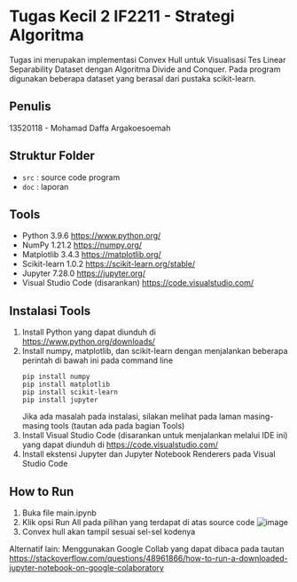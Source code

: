# Tugas Kecil 2 IF2211 - Strategi Algoritma

Tugas ini merupakan implementasi Convex Hull untuk Visualisasi Tes Linear Separability Dataset dengan Algoritma Divide and Conquer. Pada program digunakan beberapa dataset yang berasal dari pustaka scikit-learn.

## Penulis

13520118 - Mohamad Daffa Argakoesoemah

## Struktur Folder

- `src` : source code program
- `doc` : laporan

## Tools

- Python 3.9.6 https://www.python.org/
- NumPy 1.21.2 https://numpy.org/
- Matplotlib 3.4.3 https://matplotlib.org/
- Scikit-learn 1.0.2 https://scikit-learn.org/stable/
- Jupyter 7.28.0 https://jupyter.org/
- Visual Studio Code (disarankan) https://code.visualstudio.com/

## Instalasi Tools

1. Install Python yang dapat diunduh di https://www.python.org/downloads/
2. Install numpy, matplotlib, dan scikit-learn dengan menjalankan beberapa perintah di bawah ini pada command line
   ```shell
   pip install numpy
   pip install matplotlib
   pip install scikit-learn
   pip install jupyter
   ```
   Jika ada masalah pada instalasi, silakan melihat pada laman masing-masing tools (tautan ada pada bagian Tools)
3. Install Visual Studio Code (disarankan untuk menjalankan melalui IDE ini) yang dapat diunduh di https://code.visualstudio.com/
4. Install ekstensi Jupyter dan Jupyter Notebook Renderers pada Visual Studio Code

## How to Run

1. Buka file main.ipynb
2. Klik opsi Run All pada pilihan yang terdapat di atas source code
   ![image](https://user-images.githubusercontent.com/84183006/155882943-3e652168-abb3-40cd-bfdc-dcb77edf85a1.png)
3. Convex hull akan tampil sesuai sel-sel kodenya

Alternatif lain: 
Menggunakan Google Collab yang dapat dibaca pada tautan https://stackoverflow.com/questions/48961866/how-to-run-a-downloaded-jupyter-notebook-on-google-colaboratory
